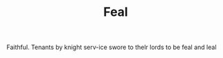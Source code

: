 ---
title: Feal
letter: F
permalink: "/definitions/bld-feal.html"
body: Faithful. Tenants by knight serv-ice swore to thelr lords to be feal and leal
published_at: '2018-07-07'
source: Black's Law Dictionary 2nd Ed (1910)
layout: post
---